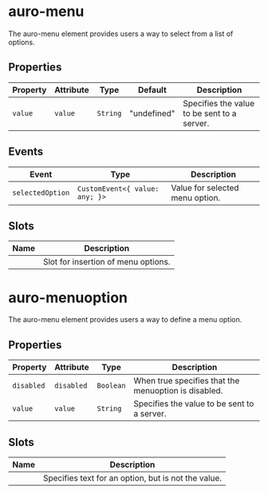 # auro-menu

The auro-menu element provides users a way to select from a list of options.

## Properties

| Property | Attribute | Type     | Default     | Description                                 |
|----------|-----------|----------|-------------|---------------------------------------------|
| `value`  | `value`   | `String` | "undefined" | Specifies the value to be sent to a server. |

## Events

| Event            | Type                           | Description                     |
|------------------|--------------------------------|---------------------------------|
| `selectedOption` | `CustomEvent<{ value: any; }>` | Value for selected menu option. |

## Slots

| Name | Description                         |
|------|-------------------------------------|
|      | Slot for insertion of menu options. |


# auro-menuoption

The auro-menu element provides users a way to define a menu option.

## Properties

| Property   | Attribute  | Type      | Description                                      |
|------------|------------|-----------|--------------------------------------------------|
| `disabled` | `disabled` | `Boolean` | When true specifies that the menuoption is disabled. |
| `value`    | `value`    | `String`  | Specifies the value to be sent to a server.      |

## Slots

| Name | Description                                      |
|------|--------------------------------------------------|
|      | Specifies text for an option, but is not the value. |
